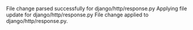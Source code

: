 File change parsed successfully for django/http/response.py
Applying file update for django/http/response.py
File change applied to django/http/response.py.
